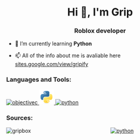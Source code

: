 <h1 align="center">Hi 👋, I'm Grip</h1>
<h3 align="center">Roblox developer</h3>

- 🌱 I’m currently learning **Python**

- 📫 All of the info about me is avaliable here [sites.google.com/view/gripify](https://sites.google.com/view/gripify/me)


<h3 align="left">Languages and Tools:</h3>
<p align="left"> <a href="https://roblox.com/create" target="_blank" rel="noreferrer"> <img src="https://img.icons8.com/color/256/roblox-studio.png" alt="objectivec" width="40" height="40"/> </a> <a href="https://www.python.org" target="_blank" rel="noreferrer"> <img src="https://raw.githubusercontent.com/devicons/devicon/master/icons/python/python-original.svg" alt="python" width="40" height="40"/> </a>
 <a href="https://www.lua.org/" target="_blank" rel="noreferrer"> <img src="https://upload.wikimedia.org/wikipedia/commons/thumb/c/cf/Lua-Logo.svg/1200px-Lua-Logo.svg.png" alt="python" width="40" height="40"/> </a> </p>




<h3 align="left">Sources:</h3>
<p><a href="https://github.com/brinyiczki/gripify/tree/main/scripts"> <img align="left" src="https://lh3.googleusercontent.com/fife/AMPSemcd5ID1QLeMfTUA9cxlO_DPmDf9FYZIBvMu599tAskx900eYKfc0-Qy_94GkA5vWaNOkH2GIZ_hpSlxR3EwCzLwSvc1Uzq2fxDYk341DeqH4bUGEv8DcXI14ZrkSwfnWr_qSINXOY1FKM3IC9Dld7UIHy1NDA4IS1TogqZr2zOuhx5P4qCoHpfdjJG4W-YmQBZ-LIyTBpWxw-Kh6qJa214TLCRW6vO_iRR7TcMR1WLTcGYt5jPZsM2WfdXX6r4udFb1VFIA4yQkRlGfr-9RgqD63IMa-sUSjflm78-ha7g4vt3NwD4eiqsJhO3KhXvTR3XNwKkoUWAkLwy-SR45Kx3-zsSWbYcVL10og0bpV1_xHvICcgNnY04DrRlL2Ivg7NUQ14SDndoUIaubRYtsnfE8_i-9BU_5e9JXFPnpVau0WQsQa7VjdNB1Z6GQO1doJp2L77Gep3OIPEwjXCRYWxxQagNiyljXKeVzTh-1BVwdCcmD6Bcu3GacqrAt9GmcD73gn11AemUBT0aZBmOCVDlAao3BCaKpNmvvyVRWX1Lb9fwGxsHMqjn0okAfMQdsfwLeTZyXMZsBDwFfbrBiEqhIS9smVRLytEd2tDgucMRMV1vDx1-IWWqFrxox2cK5XHXppzdGsApm6VYJPu06HnCAv7ZZczUM4XnROyGWxHD2IZKdaVDjIGF__UFXhajU0EBXyF87GRlEUBxaHhs82FecnvISEyYnlLJZk_15GFsSd4YJDFFCpTqfJvUwgNwtcYz1tv1cnIqJ-CtbY7iy7uGZW01fPslxzkeOVdZwllDoE-SG9SXPIJ2rWJMr49cGpJu5vXYiASaEASWZJ7LKvUMEaMUrKxuVQxidOt4WDWbqIBKYBFH_oCir4u-5TWEVKsE3_rkogEihTW8lhhVMcsrZ_wI7WoOam1GOeTWf-LHkGwy-fKiYenrS8Lm9JU64oRMlXy9eQUP87b95w8BgtGI0mrQVk0aR-Fi0kohyA7Z0uSz8w8RNQk4LohUyrSeG4s0RG0gG6oRy64i_vo-R4XE9MbveBk44l6pD_M2oPum-UradjWyD7vuip40mo8600IAPCCruGm-p3TIt4iKkRlR58zfAFERk_J4u14NjNz1ad54uxMWIgVJli5ezFlUkvdkLxHacmBSKu93D_jhX4AmaLtAe8I9-C7-JQh-bzp3SSotd4hXTxGfSYfvZjhUywRVsm1w0NzwuOnEejyvqo8zxtKOcX114SkrNdWEVc3dyMxXZjMjYRRnMDN2X0v1zVE4GLbIo2hZhbrTjlpXt9gmdQryr-WbThkbO0oEHuoYNAOmiHInOb4f_xKMcgKpmooh2Uc-k6Fe2HpUfAfHtC-XAQN53CviZjtUHY4BMvHsFishjykxfjHaO8FyJmye6ZVNxQ5e7sxGAP2wdl09h3abcYoKTuP8BVrG6QbhhVzm4wIpoXdY3cSxJOzRBHFrbs5FLJzrzo2cxWYWtZvAO_-1GUeJEXsaMI9LARhkTAsY27Uz5_O4F33EKEv0=w1920-h969" height="70" width="280" alt="gripbox"/>  </a> 
 <a href="https:/sites.google.com/view/gripify" target="_blank" rel="noreferrer"> <img src="https://lh3.googleusercontent.com/fife/AMPSemeFNHeifkS7LlYgcinpFi86WStsjF3x0R2Oh-h6ytWqykgdnZQE_Pkc5xovOmiE5sHcVz3ujAGg6Z61-9-BfYWAnoFmeVUVMQKV5XkxE_H_397n5bRMViuJqOvo-bS1JRA_NBLvEuHxniAImaSgz4w4-XtggKO7BOhL8_RmBd7dDw9JAKxBVVCZDKXecbKLTnp6LoWwNw6_l7YcI3Lv7EDz3yOqvBF0Oq1Ml_UIKg9nZP8OUwqpr3rPZP3bES83DoHeFla0UlLNACiukwVJW-ZbAp3EcukFWR61Fznku5Sxv9S5aba9mG_X3t63OWi2w3UIq1a-42SWWFXiGbL4XKR9baULle4o62bJKDaYsusZZNADTLkQP1AaFy-WC_cyABek2zQRHSPILqVCCLa-DkRn-uVZdBM2CL4qiALev5A3k3M-843lkjqDJRQlyeYSYzFfNQFrCNhBkxjRqlSB7RPQqggItKcCUyaQWUlGKUoX6va8-H6n7sLm-RhRQmP9aUZVpe5r2TfO3I2K6PXa6z1stZpgJ61YLHVqlgNkoBAvO278CqGeOa5t7UEbQYmQJAgvpubASzCvpMC2kB9-URoOF41ynet0Y797WkGWhO_9ztT0s4vD1JR_kfkq2qYm4GMj8PvumKv6hOnsuhju2Qg7tmSwHONr2o4tOCrvn1E75GGVYjEj_nKrMWy6KXWHuQQlTrixX9XGkZ19hDg840nhNfiLfK0yGRSy7suZ-VsdjRc8hu0WK5oOyfhYMFKVCNv-oXZDom1FXjgxvlcQwzelm6dTMQR3PG-9m0EX2NyXTcouRW7PZLd2Hk8gfB0xCTTu23CdyoUkuhKWO8b1rozALvN3YhNA_3f8_VU23Hk2Y0UZZoVeXCx50D7AqrbXl0VCCSaR_gHmuKibWcOJ_tUnZLSqL2ubY5WksDeQljGnhA8IilqKnDXWLG4vjEFz0_lAfXS8WAY606VtR-uQlIGvN03gjaZBPU2QS7pRwe0zaToWpa0tcgF59C1x0ccRXMV1ChrnTuRIVOBluUz9cYgaNAQvfz8c9rXFAnJ4CElylhT9Gyf-MpmRsqWtXPay5uDxkbRmLIvLgc9fHpPh6TF-uwlBazCDZJijmM7AkLgz1o8wW8Ixk6hM47yeGqgOm0K5pWhdtoNyefvq1NI4DzqcNONCJUPU9OnrZHJ5cSX_r29PwFr4oPpxJ-1UEALhT7AmpMTeQYpREeOJE01N5Zpv-H-RwDtChKlhG_-LfBc7Dba_16aqUaI6L4RbLTFdKVHxW9rx8QsulPwhd2pIapGlV4Hsopr7AEbLMQquc_k5I-XGia091F_EPNfjW9YT8sqNuz12npOtueoKoIhJWd0NUZLcLViwQdoOiEJok8cX-m8z-VOT7yLI0-CR1qBFrADnnxgXtG5eTyR5ciPTsiulXJxJDOg1HY1m-h8mwj5xmOjMzH-zqObwoT2V0T9D1qG4UehYljJfY9r3elyIN8cqsBb9tmKYrS0zHQHc4K5ZJk7gASqZbQl2LXM=w1920-h969" alt="python" width="250" height="90"/> </a></p><br><br>

